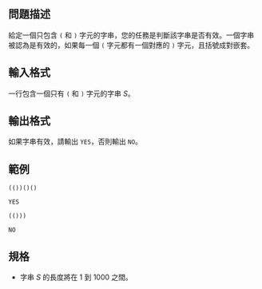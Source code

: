 ## 問題描述

給定一個只包含 `(` 和 `)` 字元的字串，您的任務是判斷該字串是否有效。一個字串被認為是有效的，如果每一個 `(` 字元都有一個對應的 `)` 字元，且括號成對嵌套。

## 輸入格式

一行包含一個只有 `(` 和 `)` 字元的字串 $S$。

## 輸出格式

如果字串有效，請輸出 `YES`，否則輸出 `NO`。

## 範例


```input1
(())()()
```

```output1
YES
```

```input2
(()))
```

```output2
NO
```

## 規格

- 字串 $S$ 的長度將在 $1$ 到 $1000$ 之間。
